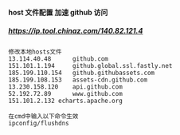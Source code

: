 #### host 文件配置 加速 github 访问

##### https://ip.tool.chinaz.com/140.82.121.4

```
修改本地hosts文件
13.114.40.48	  github.com
151.101.1.194	  github.global.ssl.fastly.net
185.199.110.154   github.githubassets.com
185.199.108.153   assets-cdn.github.com
13.230.158.120	  api.github.com
52.192.72.89	  www.github.com
151.101.2.132 echarts.apache.org

在cmd中输入以下命令生效
ipconfig/flushdns
```
